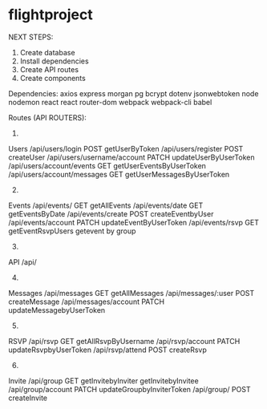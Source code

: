 # flightproject


NEXT STEPS:
1. Create database
2. Install dependencies
3. Create API routes
4. Create components

Dependencies:
    axios
    express
    morgan
    pg
    bcrypt
    dotenv
    jsonwebtoken
    node
    nodemon
    react
    react router-dom
    webpack
    webpack-cli
    babel


Routes (API ROUTERS):

1.

Users
    /api/users/login    POST getUserByToken
    /api/users/register POST createUser
    /api/users/username/account PATCH updateUserByUserToken
    /api/users/account/events   GET getUserEventsByUserToken
    /api/users/account/messages GET getUserMessagesByUserToken

2.

Events
    /api/events/    GET getAllEvents
    /api/events/date    GET getEventsByDate
    /api/events/create  POST createEventbyUser
    /api/events/account    PATCH updateEventByUserToken
    /api/events/rsvp    GET getEventRsvpUsers
    getevent by group

3.

API
    /api/

4.

Messages
    /api/messages   GET getAllMessages
    /api/messages/:user  POST createMessage
    /api/messages/account  PATCH   updateMessagebyUserToken

5.
RSVP
    /api/rsvp   GET getAllRsvpByUsername
    /api/rsvp/account   PATCH updateRsvpbyUserToken
    /api/rsvp/attend    POST createRsvp

6.
Invite
    /api/group  GET getInvitebyInviter  getInvitebyInvitee
    /api/group/account  PATCH updateGroupbyInviterToken
    /api/group/ POST createInvite


